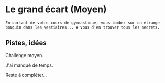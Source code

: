 # Le grand écart (Moyen)

```
En sortant de votre cours de gymnastique, vous tombez sur un étrange bouquin dans les vestiaires... À vous d'en trouver tous les secrets.
```

## Pistes, idées

Challenge moyen.

J'ai manqué de temps.

Reste à compléter...
